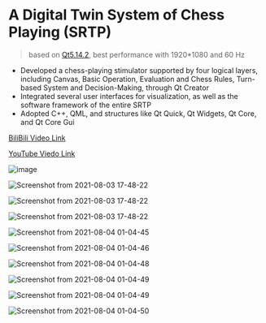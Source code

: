 # A Digital Twin System of Chess Playing (SRTP)

> based on [Qt5.14.2](https://download.qt.io/archive/qt/5.14/5.14.2/), best performance with 1920\*1080 and 60 Hz

- Developed a chess-playing stimulator supported by four logical layers, including Canvas, Basic Operation, Evaluation and Chess Rules, Turn-based System and Decision-Making, through Qt Creator
- Integrated several user interfaces for visualization, as well as the software framework of the entire SRTP
- Adopted C++, QML, and structures like Qt Quick, Qt Widgets, Qt Core, and Qt Core Gui

[BiliBili Video Link](https://www.bilibili.com/video/BV1zK411f7zJ)

[YouTube Viedo Link](https://youtu.be/V6IXxbrqHmE)

![image](https://user-images.githubusercontent.com/67775090/188526271-1db3713b-270d-4e3a-ba34-4fef4b50e9da.png)

![Screenshot from 2021-08-03 17-48-22](https://github.com/lebronlihd/chess_simulator/blob/master/chess/Screenshot%20from%202021-10-25%2010-06-16.png)

![Screenshot from 2021-08-03 17-48-22](https://github.com/lebronlihd/chess_simulator/blob/master/chess/Screenshot%20from%202021-10-25%2020-51-07.png)

![Screenshot from 2021-08-03 17-48-22](https://github.com/lebronlihd/chess_simulator/blob/master/chess/Screenshot%20from%202021-10-25%2010-05-04.png)

![Screenshot from 2021-08-04 01-04-45](https://github.com/lebronlihd/chess_simulator/blob/master/chess/Screenshot%20from%202021-10-25%2010-04-17.png)

![Screenshot from 2021-08-04 01-04-46](https://github.com/lebronlihd/chess_simulator/blob/master/chess/Screenshot%20from%202021-10-25%2010-03-18.png)

![Screenshot from 2021-08-04 01-04-48](https://github.com/lebronlihd/chess_simulator/blob/master/chess/Screenshot%20from%202021-10-25%2010-01-51.png)

![Screenshot from 2021-08-04 01-04-49](https://github.com/lebronlihd/chess_simulator/blob/master/chess/Screenshot%20from%202021-10-25%2010-01-01.png)

![Screenshot from 2021-08-04 01-04-49](https://github.com/lebronlihd/chess_simulator/blob/master/chess/Screenshot%20from%202021-10-25%2012-06-36.png)

![Screenshot from 2021-08-04 01-04-50](https://github.com/lebronlihd/chess_simulator/blob/master/chess/Screenshot%20from%202021-10-25%2012-06-38.png)

